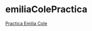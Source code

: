# emiliaColePractica
[Practica Emilia Cole](https://luiyibarrantes.github.io/emiliaColePractica/index.html)